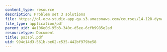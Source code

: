 ```yaml
---
content_type: resource
description: Problem set 3 solutions
file: https://ol-ocw-studio-app-qa.s3.amazonaws.com/courses/14-128-dynamic-optimization-economic-applications-recursive-methods-spring-2003/994c14d3561bbe62c535442bf979be58_ps3sol.pdf
file_type: application/pdf
parent_uid: 4a106e0d-95b3-340c-d5ee-6cfb9985e2ad
resourcetype: Document
title: ps3sol.pdf
uid: 994c14d3-561b-be62-c535-442bf979be58
---
```

